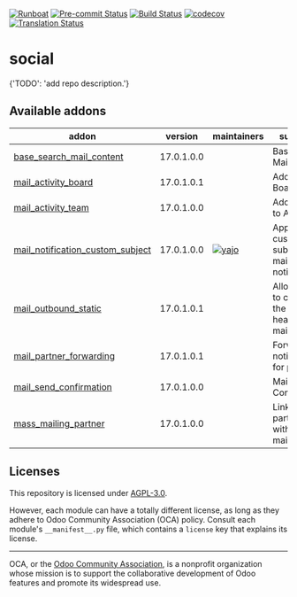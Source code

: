 
[![Runboat](https://img.shields.io/badge/runboat-Try%20me-875A7B.png)](https://runboat.odoo-community.org/builds?repo=OCA/social&target_branch=17.0)
[![Pre-commit Status](https://github.com/OCA/social/actions/workflows/pre-commit.yml/badge.svg?branch=17.0)](https://github.com/OCA/social/actions/workflows/pre-commit.yml?query=branch%3A17.0)
[![Build Status](https://github.com/OCA/social/actions/workflows/test.yml/badge.svg?branch=17.0)](https://github.com/OCA/social/actions/workflows/test.yml?query=branch%3A17.0)
[![codecov](https://codecov.io/gh/OCA/social/branch/17.0/graph/badge.svg)](https://codecov.io/gh/OCA/social)
[![Translation Status](https://translation.odoo-community.org/widgets/social-17-0/-/svg-badge.svg)](https://translation.odoo-community.org/engage/social-17-0/?utm_source=widget)

<!-- /!\ do not modify above this line -->

# social

{'TODO': 'add repo description.'}

<!-- /!\ do not modify below this line -->

<!-- prettier-ignore-start -->

[//]: # (addons)

Available addons
----------------
addon | version | maintainers | summary
--- | --- | --- | ---
[base_search_mail_content](base_search_mail_content/) | 17.0.1.0.0 |  | Base Search Mail Content
[mail_activity_board](mail_activity_board/) | 17.0.1.0.1 |  | Add Activity Boards
[mail_activity_team](mail_activity_team/) | 17.0.1.0.0 |  | Add Teams to Activities
[mail_notification_custom_subject](mail_notification_custom_subject/) | 17.0.1.0.0 | [![yajo](https://github.com/yajo.png?size=30px)](https://github.com/yajo) | Apply a custom subject to mail notifications
[mail_outbound_static](mail_outbound_static/) | 17.0.1.0.1 |  | Allows you to configure the from header for a mail server.
[mail_partner_forwarding](mail_partner_forwarding/) | 17.0.1.0.1 |  | Forwarding notifications for partners
[mail_send_confirmation](mail_send_confirmation/) | 17.0.1.0.0 |  | Mail Send Confirmation
[mass_mailing_partner](mass_mailing_partner/) | 17.0.1.0.0 |  | Link partners with mass-mailing

[//]: # (end addons)

<!-- prettier-ignore-end -->

## Licenses

This repository is licensed under [AGPL-3.0](LICENSE).

However, each module can have a totally different license, as long as they adhere to Odoo Community Association (OCA)
policy. Consult each module's `__manifest__.py` file, which contains a `license` key
that explains its license.

----
OCA, or the [Odoo Community Association](http://odoo-community.org/), is a nonprofit
organization whose mission is to support the collaborative development of Odoo features
and promote its widespread use.
